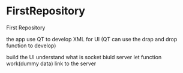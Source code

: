 # FirstRepository
 First Repository

the app use QT to develop 
XML for UI (QT can use the drap and drop function to develop) 




build the UI
understand what is socket
biuld server
let function work(dummy data)
link to the server

